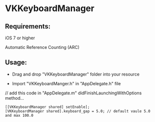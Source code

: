 # VKKeyboardManager

## Requirements:

iOS 7 or higher

Automatic Reference Counting (ARC)


## Usage:
- Drag and drop "VKKeyboardManager" folder into your resource

- Import "VKKeyboardManger.h" in "AppDelegate.h" file

// add this code in "AppDelegate.m" didFinishLaunchingWithOptions method...

```
[[VKKeyboardManager shared] setEnable];
[VKKeyboardManager shared].keyboard_gap = 5.0; // default vaule 5.0 and max 100.0
```
